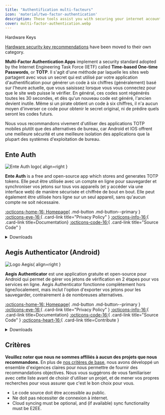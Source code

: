 ```yaml
---
title: "Authentification multi-facteurs"
icon: 'material/two-factor-authentication'
description: These tools assist you with securing your internet accounts with Multi-Factor Authentication without sending your secrets to a third-party.
cover: multi-factor-authentication.webp
---
```


<div class="admonition note" markdown>
<p class="admonition-title">Hardware Keys</p>

[Hardware security key recommendations](security-keys.md) have been moved to their own category.

</div>

**Multi-Factor Authentication Apps** implement a security standard adopted by the Internet Engineering Task Force (IETF) called **Time-based One-time Passwords**, or **TOTP**. Il s'agit d'une méthode par laquelle les sites web partagent avec vous un secret qui est utilisé par votre application d'authentification pour générer un code à six chiffres (généralement) basé sur l'heure actuelle, que vous saisissez lorsque vous vous connectez pour que le site web puisse le vérifier. En général, ces codes sont régénérés toutes les 30 secondes, et dès qu'un nouveau code est généré, l'ancien devient inutile. Même si un pirate obtient un code à six chiffres, il n'a aucun moyen d'inverser ce code pour obtenir le secret original, ni de prédire quels seront les codes futurs.

Nous vous recommandons vivement d'utiliser des applications TOTP mobiles plutôt que des alternatives de bureau, car Android et IOS offrent une meilleure sécurité et une meilleure isolation des applications que la plupart des systèmes d'exploitation de bureau.

## Ente Auth

<div class="admonition recommendation" markdown>

![Ente Auth logo](assets/img/multi-factor-authentication/ente-auth.svg){ align=right }

**Ente Auth** is a free and open-source app which stores and generates TOTP tokens. Elle peut être utilisée avec un compte en ligne pour sauvegarder et synchroniser vos jetons sur tous vos appareils (et y accéder via une interface web) de manière sécurisée et chiffrée de bout en bout. Elle peut également être utilisée hors ligne sur un seul appareil, sans qu'aucun compte ne soit nécessaire.

[:octicons-home-16: Homepage](https://ente.io/auth){ .md-button .md-button--primary }
[:octicons-eye-16:](https://ente.io/privacy){ .card-link title="Privacy Policy" }
[:octicons-info-16:](https://help.ente.io/auth){ .card-link title=Documentation}
[:octicons-code-16:](https://github.com/ente-io/ente/tree/main/auth#readme){ .card-link title="Source Code" }

<details class="downloads" markdown>
<summary>Downloads</summary>

- [:simple-googleplay: Google Play](https://play.google.com/store/apps/details?id=io.ente.auth)
- [:simple-appstore: App Store](https://apps.apple.com/app/id6444121398)
- [:simple-github: GitHub](https://github.com/ente-io/ente/releases?q=auth)
- [:octicons-globe-16: Web](https://auth.ente.io)

</details>

</div>

## Aegis Authenticator (Android)

<div class="admonition recommendation" markdown>

![Logo Aegis](assets/img/multi-factor-authentication/aegis.png){ align=right }

**Aegis Authenticator** est une application gratuite et open-source pour Android qui permet de gérer vos jetons de vérification en 2 étapes pour vos services en ligne. Aegis Authenticator fonctionne complètement hors ligne/localement, mais inclut l'option d'exporter vos jetons pour les sauvegarder, contrairement à de nombreuses alternatives.

[:octicons-home-16: Homepage](https://getaegis.app){ .md-button .md-button--primary }
[:octicons-eye-16:](https://getaegis.app/aegis/privacy.html){ .card-link title="Privacy Policy" }
[:octicons-info-16:](https://github.com/beemdevelopment/Aegis/wiki){ .card-link title=Documentation}
[:octicons-code-16:](https://github.com/beemdevelopment/Aegis){ .card-link title="Source Code" }
[:octicons-heart-16:](https://buymeacoffee.com/beemdevelopment){ .card-link title=Contribute }

<details class="downloads" markdown>
<summary>Downloads</summary>

- [:simple-googleplay: Google Play](https://play.google.com/store/apps/details?id=com.beemdevelopment.aegis)
- [:simple-github: GitHub](https://github.com/beemdevelopment/Aegis/releases)

</details>

</div>

<!-- markdownlint-disable-next-line -->
## Critères

**Veuillez noter que nous ne sommes affiliés à aucun des projets que nous recommandons.** En plus de [nos critères de base](about/criteria.md), nous avons développé un ensemble d'exigences claires pour nous permettre de fournir des recommandations objectives. Nous vous suggérons de vous familiariser avec cette liste avant de choisir d'utiliser un projet, et de mener vos propres recherches pour vous assurer que c'est le bon choix pour vous.

- Le code source doit être accessible au public.
- Ne doit pas nécessiter de connexion à internet.
- Cloud syncing must be optional, and (if available) sync functionality must be E2EE.
